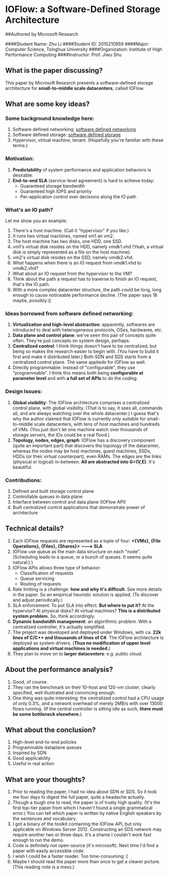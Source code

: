 # IOFlow: a Software-Defined Storage Architecture
##Authored by Microsoft Research

####Student Name: Zhu Li
####Student ID: 2015210959
####Major: Computer Science, Tsinghua University
####Organization: Institute of High Performance Computing
####Instructor: Prof. Jiwu Shu

## What is the paper discussing?
This paper by Microsoft Research presents a software-defined storage architecture for **small-to-middle scale datacenters**, called IOFlow.

## What are some key ideas?
### Some background knowledge here:
1. Software defined networking: [software defined networking](https://en.wikipedia.org/wiki/Software-defined_networking "software defined networking")
2. Software defined storage: [software defined storage](https://en.wikipedia.org/wiki/Software-defined_storage "software defined storage")
3. Hypervisor, virtual machine, tenant. (Hopefully you're familiar with these terms.)

### Motivation:
1. **Predictability** of system performance and application behaviors is desirable.
2. **End-to-end SLA** (service-level agreement) is hard to achieve today:
	- Guaranteed storage bandwidth
	- Guaranteed high IOPS and priority
	- Per-application control over decisions along the IO path

### What's an IO path?
Let me show you an example:

1. There's a host machine. (Call it "hypervisor" if you like.)
2. It runs two virtual machines, named vm1 an vm2.
3. The host machine has two disks, one HDD, one SSD.
4. vm1's virtual disk resides on the HDD, namely vmdk1.vhd (Yeah, a virtual disk is simply represented as a file on the host machine).
5. vm2's virtual disk resides on the SSD, namely vmdk2.vhd.
6. What happens when there is an IO request from vmdk1.vhd to vmdk2.vhd?
7. What about an IO request from the hypervisor to the VM?
8. Think about the path a request has to traverse to finish an IO request, that's the IO path.
9. With a more complex datacenter structure, the path could be long, long enough to cause noticeable performance decline. (The paper says 18 maybe, possibly:()

### Ideas borrowed from software defined networking:
1. **Virtualization and high-level abstraction**: apparently, softwares are introduced to deal with heterogeneous protocols, OSes, hardwares, etc.
2. **Data plane and control plane**: we've seen this pair of concepts quite often. They're just concepts on system design, perhaps.
3. **Centralized control**: I think things doesn't have to be centralized, but being so makes the research easier to begin with. (You have to build it first and make it distributed later.) Both SDN and SDS starts from a centralized control plane. The same applieds for IOFlow as well.
4. Directly programmable: Instead of "configurable", they use "programmable". I think this means both being **configurable at parameter level** and with **a full set of APIs** to do the coding.

### Design Issues:
1. **Global visibility**: The IOFlow architecture comprises a centralized control plane, with global visibility. (That is to say, it sees all, commands all, and are always watching over the whole datacenter.) I guess that's why the author claimed that IOFlow is currently only suitable for small-to-middle scale datacenters, with tens of host machines and hundreds of VMs. (You just don't let one machine watch over thousands of storage servers, the IOs could be a real flood.)
2. **Topology, nodes, edges, graph**: IOFlow has a discovery component (quite an important part) that discovers the topology of the datacenter, whereas the nodes may be host machines, guest machines, SSDs, HDDs (or their virtual counterpart), even RAMs. The edges are the links (physical or logical) in-between. **All are abstracted into G=(V,E)**. It's beautiful.

### Contributions:

1. Defined and built storage control plane
2. Controllable queues in data plane
3. Interface between control and data plane (IOFlow API)
4. Built centralized control applications that demonstrate power of architecture

## Technical details?
1. Each IOFlow requests are represented as a tuple of four: **<{VMs}, {File Operations}, {Files}, {Shares}> ---> SLA**
2. IOFlow use queue as the main data structure on each "node". (Scheduling leads to a queue, or a bunch of queues. It seems quite natural:) )
3. IOFlow APIs allows three type of behavior:
	- Classification of requests
	- Queue servicing
	- Routing of requests
4. Rate limiting is a challenge: **how and why it's difficult**. See more details in the paper. So an empirical heuristic solution is applied. (To discover and adjust periodically.)
5. SLA enforcement: To put SLA into effect. **But where to put it?** At the hypervior? At physical disks? At virtual machines? **This is a distributed system problem.** So, think accordingly.
6. **Dynamic bandwidth management**: an algorithmic problem. With a centralized controller, it's actually simplified.
7. The project was developed and deployed under Windows, with ca. **22k lines of C/C++ and thousands of lines of C#**. The IOFlow architecture is deployed as system drivers. (**Thus no modification of upper level applications and virtual machines is needed.**)
8. They plan to move on to **larger datacenters**: e.g. public cloud.

## About the performance analysis?
1. Good, of course.
2. They ran the benchmark on their 10-host and 120-vm cluster, clearly specified, well illustrated and convincing enough.
3. One thing was quite interesting: the centralized control had a CPU usage of only 0.3%, and a network overhead of merely 2MB/s with over 13000 flows running. (If the central controller is sitting idle as such, **there must be some bottleneck elsewhere.**)

## What about the conclusion?
1. High-level end-to-end policies
2. Programmable dataplane queues
3. Inspired by SDN
4. Good applicability
5. Useful in real action

## What are your thoughts?
1. Prior to reading the paper, I had no idea about SDN or SDS. So it took me four days to digest the full paper, quite a headache actually.
2. Though a tough one to read, the paper is of truely high quality. (It's the first top-tier paper from which I haven't found a single grammatical error.) You can tell which paper is written by native English speakers by the sentences and vocabulary.
3. I got a binary of the toolkit containing the IOFlow API, but only applicable on Windows Server 2012. Constructing an SDS network may require another two or three days. It's a shame I couldn't work fast enough to run the demo.
4. Code is definitely not open-source (it's microsoft). Next time I'd find a paper with easily accessible code.
5. I wish I could be a faster reader. Too time-consuming :(
6. Maybe I should read the paper more than once to get a clearer picture. (This reading note is a mess.)
